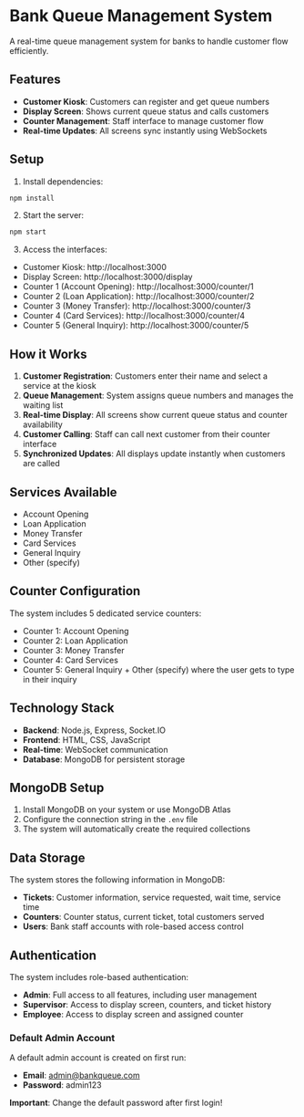 # Bank Queue Management System

A real-time queue management system for banks to handle customer flow efficiently.

## Features

- **Customer Kiosk**: Customers can register and get queue numbers
- **Display Screen**: Shows current queue status and calls customers
- **Counter Management**: Staff interface to manage customer flow
- **Real-time Updates**: All screens sync instantly using WebSockets

## Setup

1. Install dependencies:
```bash
npm install
```

2. Start the server:
```bash
npm start
```

3. Access the interfaces:
- Customer Kiosk: http://localhost:3000
- Display Screen: http://localhost:3000/display
- Counter 1 (Account Opening): http://localhost:3000/counter/1
- Counter 2 (Loan Application): http://localhost:3000/counter/2
- Counter 3 (Money Transfer): http://localhost:3000/counter/3
- Counter 4 (Card Services): http://localhost:3000/counter/4
- Counter 5 (General Inquiry): http://localhost:3000/counter/5

## How it Works

1. **Customer Registration**: Customers enter their name and select a service at the kiosk
2. **Queue Management**: System assigns queue numbers and manages the waiting list
3. **Real-time Display**: All screens show current queue status and counter availability
4. **Customer Calling**: Staff can call next customer from their counter interface
5. **Synchronized Updates**: All displays update instantly when customers are called

## Services Available

- Account Opening
- Loan Application
- Money Transfer
- Card Services
- General Inquiry
- Other (specify)

## Counter Configuration

The system includes 5 dedicated service counters:
- Counter 1: Account Opening
- Counter 2: Loan Application
- Counter 3: Money Transfer
- Counter 4: Card Services
- Counter 5: General Inquiry + Other (specify) where the user gets to type in their inquiry

## Technology Stack

- **Backend**: Node.js, Express, Socket.IO
- **Frontend**: HTML, CSS, JavaScript
- **Real-time**: WebSocket communication
- **Database**: MongoDB for persistent storage

## MongoDB Setup

1. Install MongoDB on your system or use MongoDB Atlas
2. Configure the connection string in the `.env` file
3. The system will automatically create the required collections

## Data Storage

The system stores the following information in MongoDB:

- **Tickets**: Customer information, service requested, wait time, service time
- **Counters**: Counter status, current ticket, total customers served
- **Users**: Bank staff accounts with role-based access control

## Authentication

The system includes role-based authentication:

- **Admin**: Full access to all features, including user management
- **Supervisor**: Access to display screen, counters, and ticket history
- **Employee**: Access to display screen and assigned counter

### Default Admin Account

A default admin account is created on first run:
- **Email**: admin@bankqueue.com
- **Password**: admin123

**Important**: Change the default password after first login!